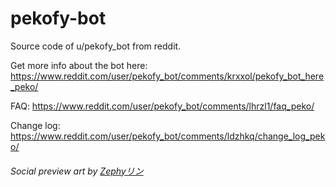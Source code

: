 # pekofy-bot

Source code of u/pekofy_bot from reddit.


Get more info about the bot here: https://www.reddit.com/user/pekofy_bot/comments/krxxol/pekofy_bot_here_peko/

FAQ: https://www.reddit.com/user/pekofy_bot/comments/lhrzl1/faq_peko/

Change log: https://www.reddit.com/user/pekofy_bot/comments/ldzhkq/change_log_peko/

###### Social preview art by [Zephyリン](https://twitter.com/ZeroRespect_BOT)
